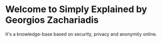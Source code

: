 # Welcome to Simply Explained by Georgios Zachariadis

It's a knowledge-base based on security, privacy and anonymity online.


